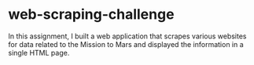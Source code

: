 # web-scraping-challenge
In this assignment, I built a web application that scrapes various websites for data related to the Mission to Mars and displayed the information in a single HTML page.
